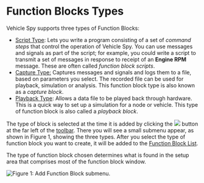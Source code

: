 # Function Blocks Types

Vehicle Spy supports three types of Function Blocks:

* [Script Type](script-type-function-block.md): Lets you write a program consisting of a set of _command steps_ that control the operation of Vehicle Spy. You can use messages and signals as part of the script; for example, you could write a script to transmit a set of messages in response to receipt of an **Engine RPM** message. These are often called _function block scripts_.
* [Capture Type:](capture-type-function-block/) Captures messages and signals and logs them to a file, based on parameters you select. The recorded file can be used for playback, simulation or analysis. This function block type is also known as a _capture block_.
* [Playback Type](tutorial-1-basics-of-vehicle-spy.md): Allows a data file to be played back through hardware. This is a quick way to set up a simulation for a node or vehicle. This type of function block is also called a _playback block_.

The type of block is selected at the time it is added by clicking the ![](https://cdn.intrepidcs.net/support/VehicleSpy/assets/function\_block\_toolbar\_add.gif) button at the far left of the [toolbar](../function-blocks-toolbar.md). There you will see a small submenu appear, as shown in Figure 1, showing the three types. After you select the type of function block you want to create, it will be added to the [Function Block List](../function-block-list.md).

The type of function block chosen determines what is found in the setup area that comprises most of the function block window.

![Figure 1: Add Function Block submenu.](../../../../.gitbook/assets/function\_blocks\_add\_submenu.gif)

